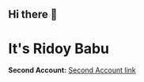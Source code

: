 ## Hi there 👋

# It's Ridoy Babu

**Second Account:** <a href="https://github.com/mdrezuanislamridoy">Second Account link </a>
